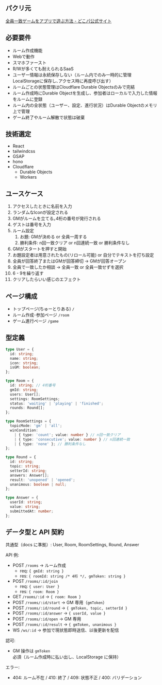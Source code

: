 ## パクリ元
[全員一致ゲームをアプリで遊ぶ方法 - どこパ公式サイト](https://dokopa.com/zennin-icchi/)

## 必要要件
- ルーム作成機能
- Webで動作
- スマホファースト
- R/Wが多くても耐えられるSaaS
- ユーザー情報は永続保存しない（ルーム内でのみ一時的に管理 LocalStorageに保存し､アクセス時に再度呼び出す）
- ルームごとの状態管理はCloudflare Durable Objectsのみで完結
- ルーム作成時にDurable Objectを生成し、参加者はローカルで入力した情報をルームに登録
- ルーム内の全状態（ユーザー、設定、進行状況）はDurable Objectのメモリ上で管理
- ゲーム終了やルーム解散で状態は破棄

## 技術選定
- React
- tailwindcss
- GSAP
- hono
- Cloudflare
  - Durable Objects
  - Workers


## ユースケース
1. アクセスしたときに名前を入力
2. ランダムなIconが設定される
3. GMがルームを立てる｡4桁の番号が発行される
4. ゲストは番号を入力
5. ルーム設定
	1. お題: GMが決める or 全員一周する
	2. 勝利条件: n回一致クリア or n回連続一致 or 勝利条件なし
6. GMがスタートを押すと開始
7. お題設定者は用意されたもの(リロール可能) or 自分でテキストを打ち設定
8. 全員が回答終了またはGMが回答締切 → GMが回答オープン
9. 全員で一致したか相談 → 全員一致 or 全員一致せずを選択
10. 6 - 9を繰り返す
11. クリアしたらいい感じのエフェクト

## ページ構成
- トップページ(ちゅーとりある) `/`
- ルーム作成･参加ページ `/room`
- ゲーム進行ページ `/game`

## 型定義
```ts
type User = {
  id: string;
  name: string;
  icon: string;
  isGM: boolean;
};

type Room = {
  id: string; // 4桁番号
  gmId: string;
  users: User[];
  settings: RoomSettings;
  status: 'waiting' | 'playing' | 'finished';
  rounds: Round[];
};

type RoomSettings = {
  topicMode: 'gm' | 'all';
  winCondition: 
    | { type: 'count'; value: number } // n回一致クリア
    | { type: 'consecutive'; value: number } // n回連続一致
    | { type: 'none' }; // 勝利条件なし
};

type Round = {
  id: string;
  topic: string;
  setterId: string;
  answers: Answer[];
  result: 'unopened' | 'opened';
  unanimous: boolean | null;
};

type Answer = {
  userId: string;
  value: string;
  submittedAt: number;
};
```

## データ型と API 契約
共通型（docs に準拠）: User, Room, RoomSettings, Round, Answer

API 例:
- POST `/rooms` → ルーム作成
  - req: `{ gmId: string }`
  - res: `{ roomId: string /* 4桁 */, gmToken: string }`
- POST `/rooms/:id/join`
  - req: `{ user: User }`
  - res: `{ room: Room }`
- GET `/rooms/:id` → `{ room: Room }`
- POST `/rooms/:id/start` → GM 専用（`gmToken`）
- POST `/rooms/:id/round` → `{ gmToken, topic, setterId }`
- POST `/rooms/:id/answer` → `{ userId, value }`
- POST `/rooms/:id/open` → GM 専用
- POST `/rooms/:id/result` → `{ gmToken, unanimous }`
- WS `/ws/:id` → 参加で現状態即時送信、以後更新を配信

認可:
- GM 操作は `gmToken` 必須（ルーム作成時に払い出し、LocalStorage に保持）

エラー:
- 404: ルーム不在 / 410: 終了 / 409: 状態不正 / 400: バリデーション